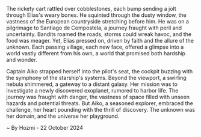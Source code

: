 
The rickety cart rattled over cobblestones, each bump sending a jolt through Elias's weary bones. He squinted through the dusty window, the vastness of the European countryside stretching before him. He was on a pilgrimage to Santiago de Compostela, a journey fraught with peril and uncertainty. Bandits roamed the roads, storms could wreak havoc, and the food was meager. Yet, Elias pressed on, driven by faith and the allure of the unknown. Each passing village, each new face, offered a glimpse into a world vastly different from his own, a world that promised both hardship and wonder.

Captain Aiko strapped herself into the pilot's seat, the cockpit buzzing with the symphony of the starship's systems. Beyond the viewport, a swirling nebula shimmered, a gateway to a distant galaxy. Her mission was to investigate a newly discovered exoplanet, rumored to harbor life. The journey was fraught with danger, the vastness of space filled with unseen hazards and potential threats. But Aiko, a seasoned explorer, embraced the challenge, her heart pounding with the thrill of discovery. The unknown was her domain, and the universe her playground. 

~ By Hozmi - 22 October 2024
